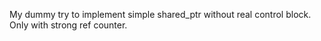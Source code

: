My dummy try to implement simple shared_ptr without real control block. Only with strong ref counter.
